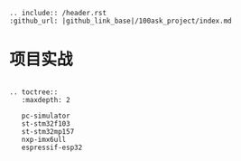 ```eval_rst
.. include:: /header.rst 
:github_url: |github_link_base|/100ask_project/index.md
```
# 项目实战

```eval_rst

.. toctree::
   :maxdepth: 2

   pc-simulator
   st-stm32f103
   st-stm32mp157
   nxp-imx6ull
   espressif-esp32
```

